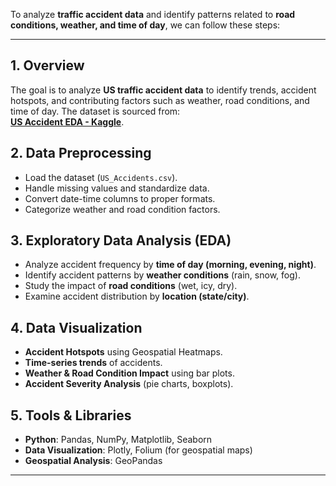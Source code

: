 To analyze **traffic accident data** and identify patterns related to **road conditions, weather, and time of day**, we can follow these steps:

---

## **1. Overview**  
The goal is to analyze **US traffic accident data** to identify trends, accident hotspots, and contributing factors such as weather, road conditions, and time of day. The dataset is sourced from:  
[**US Accident EDA - Kaggle**](https://www.kaggle.com/code/harshalbhamare/us-accident-eda).

## **2. Data Preprocessing**  
- Load the dataset (`US_Accidents.csv`).  
- Handle missing values and standardize data.  
- Convert date-time columns to proper formats.  
- Categorize weather and road condition factors.

## **3. Exploratory Data Analysis (EDA)**  
- Analyze accident frequency by **time of day (morning, evening, night)**.  
- Identify accident patterns by **weather conditions** (rain, snow, fog).  
- Study the impact of **road conditions** (wet, icy, dry).  
- Examine accident distribution by **location (state/city)**.

## **4. Data Visualization**  
- **Accident Hotspots** using Geospatial Heatmaps.  
- **Time-series trends** of accidents.  
- **Weather & Road Condition Impact** using bar plots.  
- **Accident Severity Analysis** (pie charts, boxplots).  

## **5. Tools & Libraries**  
- **Python**: Pandas, NumPy, Matplotlib, Seaborn  
- **Data Visualization**: Plotly, Folium (for geospatial maps)  
- **Geospatial Analysis**: GeoPandas  

---
